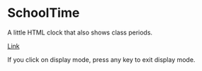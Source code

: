 # SchoolTime
A little HTML clock that also shows class periods.


[Link](https://mbg206.github.io/SchoolTime/)


If you click on display mode, press any key to exit display mode.
